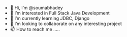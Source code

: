 - 👋 Hi, I’m @soumabhadey
- 👀 I’m interested in Full Stack Java Development
- 🌱 I’m currently learning JDBC, Django
- 💞️ I’m looking to collaborate on any interesting project
- 📫 How to reach me .....

<!---
soumabhadey/soumabhadey is a ✨ special ✨ repository because its `README.md` (this file) appears on your GitHub profile.
You can click the Preview link to take a look at your changes.
--->
